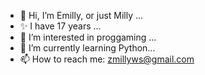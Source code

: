 - 👋 Hi, I’m Emilly, or just Milly ...
- :sparkles: I have 17 years ...
- 👀 I’m interested in proggaming ...
- 🌱 I’m currently learning Python...
- 📫 How to reach me: zmillyws@gmail.com 

